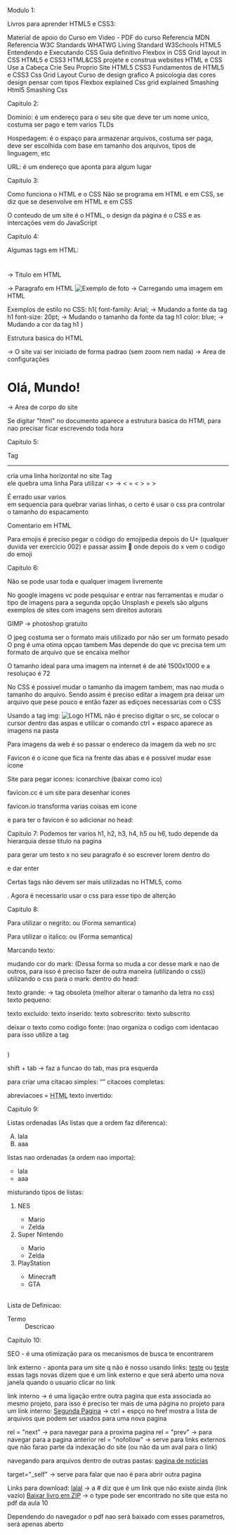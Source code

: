 Modulo 1:

Livros para aprender HTML5 e CSS3:

Material de apoio do Curso em Video - PDF do curso
Referencia MDN
Referencia W3C Standards
WHATWG Living Standard
W3Schools
HTML5 Entendendo e Executando
CSS Guia definitivo
Flexbox in CSS
Grid layout in CSS
HTML5 e CSS3
HTML&CSS projete e construa websites
HTML e CSS Use a Cabeça
Crie Seu Proprio Site
HTML5
CSS3
Fundamentos de HTML5 e CSS3
Css Grid Layout
Curso de design grafico
A psicologia das cores
design
pensar com tipos
Flexbox explained
Css grid explained
Smashing Html5
Smashing Css

Capitulo 2:

Dominio: é um endereço para o seu site que deve ter um nome unico, costuma ser pago e tem varios TLDs

Hospedagem: é o espaço para armazenar arquivos, costuma ser paga, deve ser escolhida com base em tamanho dos arquivos, tipos de linguagem, etc

URL: é um endereço que aponta para algum lugar

Capitulo 3:

Como funciona o HTML e o CSS
Não se programa em HTML e em CSS, se diz que se desenvolve em HTML e em CSS

O conteudo de um site é o HTML, o design da página é o CSS e as intercações vem do JavaScript

Capitulo 4:

Algumas tags em HTML:
<h1></h1> -> Titulo em HTML
<p></p> -> Paragrafo em HTML
<img src="foto.png" alt="Exemplo de foto"> -> Carregando uma imagem em HTML

Exemplos de estilo no CSS:
h1{
    font-family: Arial; -> Mudando a fonte da tag h1
    font-size: 20pt; -> Mudando o tamanho da fonte da tag h1
    color: blue; -> Mudando a cor da tag h1
}

Estrutura basica do HTML
<!DOCTYPE html>
<html lang="pt-br">
    <head>
        <meta charset="UTF-8">
        <meta name="viewport" content="width=device-width,initial-scale=1.0"> -> O site vai ser iniciado de forma padrao (sem zoom nem nada)
        <title>Document</title>
    </head> -> Area de configurações
    <body>
        <h1>Olá, Mundo!</h1>
    </body> -> Area de corpo do site
</html>

Se digitar "html" no documento aparece a estrutura basica do HTMl, para nao precisar ficar escrevendo toda hora

Capitulo 5:

Tag <hr> cria uma linha horizontal no site
Tag <br> ele quebra uma linha
Para utilizar <> -> < = &lt; > = &gt;

É errado usar varios <br> em sequencia para quebrar varias linhas, o certo é usar o css pra controlar o tamanho do espacamento

Comentario em HTML <!-- Aqui vai o comentario -->

Para emojis é preciso pegar o código do emojipedia depois do U+ (qualquer duvida ver exercicio 002) e passar assim &#x1F914; onde depois do x vem o codigo do emoji

Capitulo 6:

Não se pode usar toda e qualquer imagem livremente

No google imagens vc pode pesquisar e entrar nas ferramentas e mudar o tipo de imagens para a segunda opção
Unsplash e pexels são alguns exemplos de sites com imagens sem direitos autorais 

GIMP -> photoshop gratuito 

O jpeg costuma ser o formato mais utilizado por não ser um formato pesado
O png é uma otima opçao tambem
Mas depende do que vc precisa tem um formato de arquivo que se encaixa melhor

O tamanho ideal para uma imagem na internet é de até 1500x1000 e a resoluçao é 72

No CSS é possivel mudar o tamanho da imagem tambem, mas nao muda o tamanho do arquivo. Sendo assim é preciso editar a imagem pra deixar um arquivo que pese pouco e então fazer as ediçoes necessarias com o CSS

Usando a tag img:
<img src="logo-html.png" alt="Logo HTML">
não é preciso digitar o src, se colocar o cursor dentro das aspas e utilicar o comando ctrl + espaco aparece as imagens na pasta

Para imagens da web é so passar o endereco da imagem da web no src

Favicon é o icone que fica na frente das abas e é possivel mudar esse icone

Site para pegar icones: iconarchive (baixar como ico)

favicon.cc é um site para desenhar icones

favicon.io transforma varias coisas em icone

e para ter o favicon é so adicionar no head:
<link rel="shortcut icon" href="favicon.ico" type="image/x-icon">

Capitulo 7:
Podemos ter varios h1, h2, h3, h4, h5 ou h6, tudo depende da hierarquia desse titulo na pagina

para gerar um testo x no seu paragrafo é so escrever lorem dentro do <p></p> e dar enter

Certas tags não devem ser mais utilizadas no HTML5, como <center></center>. Agora é necessario usar o css para esse tipo de alterção

Capitulo 8:

Para utilizar o negrito: <b></b> ou <strong></strong>(Forma semantica)

Para utilizar o italico: <i></i> ou <em></em> (Forma semantica)

Marcando texto: <mark></mark>

mudando cor do mark: <mark style="background-color: lime;"></mark> (Dessa forma so muda a cor desse mark e nao de outros, para isso é preciso fazer de outra maneira (utilizando o css))
 utilizando o css para o mark:
 dentro do head: <style>
        mark{
            background-color: limegreen;
        }
    </style>

texto grande: <big></big> -> tag obsoleta (melhor alterar o tamanho da letra no css)
texto pequeno: <small></small>

texto excluido: <del></del>
texto inserido: <ins></ins>
texto sobrescrito: <sup></sup>
texto subscrito <sub></sub>

deixar o texto como codigo fonte: <code></code> (nao organiza o codigo com identacao para isso utilize a tag <pre></pre>)

shift + tab -> faz a funcao do tab, mas pra esquerda

para criar uma citacao simples: <q></q>
citacoes completas: <blockquote cite="aqui vai o link para a citacao da frase"></blockquote>
abreviacoes = <abbr title="Hypertext Markup Language">HTML</abbr>
texto invertido: <bdo dir="rtl"></bdo>

Capitulo 9:

Listas ordenadas (As listas que a ordem faz diferenca):
<ol type="A"> <!--Sem o type é uma lista numerada de 1 a X-->
    <li>lala</li>
    <li>aaa</li>
</ol>

listas nao ordenadas (a ordem nao importa):
<ul type="circle"> <!--Sem o type é uma lista com as bolinhas na frente-->
    <li>lala</li>
    <li>aaa</li>
</ul>

misturando tipos de listas:
    <ol>
        <li>NES</li>
        <ul>
            <li>Mario</li>
            <li>Zelda</li>
        </ul>
        <li>Super Nintendo</li>
        <ul>
            <li>Mario</li>
        <li>Zelda</li>
        </ul>
        <li>PlayStation</li>
        <ul>
            <li>Minecraft</li>
            <li>GTA</li>
        </ul>     
    </ol>

Lista de Definicao:
<dl>
    <dt>Termo</dt>
    <dd>Descricao</dd>
</dl>

Capitulo 10:

SEO - é uma otimização para os mecanismos de busca te encontrarem

link externo - aponta para um site q não é nosso
usando links:
<a href="www.aquivaiolink.com">teste</a>
ou
<a href="www.aquivaiolink.com" target="_blank" rel="external">teste</a> essas tags novas dizem que é um link externo e que será aberto uma nova janela quando o usuario clicar no link

link interno -> é uma ligação entre outra pagina que esta associada ao mesmo projeto, para isso é preciso ter mais de uma página no projeto
para um link interno:
<a href="nome do caminho do arquivo" rel="next">Segunda Pagina</a> -> ctrl + espço no href mostra a lista de arquivos que podem ser usados para uma nova pagina 

rel = "next" -> para navegar para a proxima pagina
rel = "prev" -> para navegar para a pagina anterior
rel = "nofollow" -> serve para links externos que não farao parte da indexação do site (ou não da um aval para o link)

navegando para arquivos dentro de outras pastas:
 <a href="noticias/page3.html" rel="next">pagina de noticias</a>

 target="_self" -> serve para falar que nao é para abrir outra pagina


Links para download:
<a href="#">lalal</a> -> a # diz que é um link que não existe ainda (link vazio)
<a href="livro/Currículo.zip" download="Currículo.pdf" type="application/zip">Baixar livro em ZIP</a> -> o type pode ser encontrado no site que esta no pdf da aula 10

Dependendo do navegador o pdf nao será baixado com esses parametros, será apenas aberto
 
